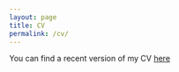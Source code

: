 ```yaml
---
layout: page
title: CV
permalink: /cv/
---
```


<!--- 
#You can find a recent version of my CV [here](https://profiles.stanford.#edu/dimitrios-ntounis#:~:text=Curriculum%20Vitae%20PDF)
 --->

You can find a recent version of my CV
<a href="https://cap.stanford.edu/profiles/viewCV?facultyId=293047&name=Dimitris_Ntounis" class="cv-button" target="_blank" rel="noopener noreferrer">
    here <i class="fas fa-external-link-alt"></i>
</a>
